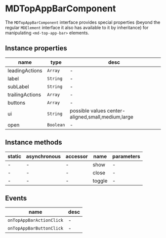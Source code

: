 # MDTopAppBarComponent

The `MDTopAppBarComponent` interface provides special properties (beyond the regular `MDElement` interface it also has available to it by inheritance) for manipulating `<md-top-app-bar>` elements.

## Instance properties

| name            | type      | desc                                              |
| --------------- | --------- | ------------------------------------------------- |
| leadingActions  | `Array`   | -                                                 |
| label           | `String`  | -                                                 |
| subLabel        | `String`  | -                                                 |
| trailingActions | `Array`   | -                                                 |
| buttons         | `Array`   | -                                                 |
| ui              | `String`  | possible values center-aligned,small,medium,large |
| open            | `Boolean` | -                                                 |

## Instance methods

| static | asynchronous | accessor | name   | parameters |
| ------ | ------------ | -------- | ------ | ---------- |
| -      | -            | -        | show   | -          |
| -      | -            | -        | close  | -          |
| -      | -            | -        | toggle | -          |

## Events

| name                     | desc |
| ------------------------ | ---- |
| `onTopAppBarActionClick` | -    |
| `onTopAppBarButtonClick` | -    |
